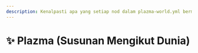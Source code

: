 ```yaml
---
description: Kenalpasti apa yang setiap nod dalam plazma-world.yml bermaksud.
---
```


# ✨ Plazma (Susunan Mengikut Dunia)
